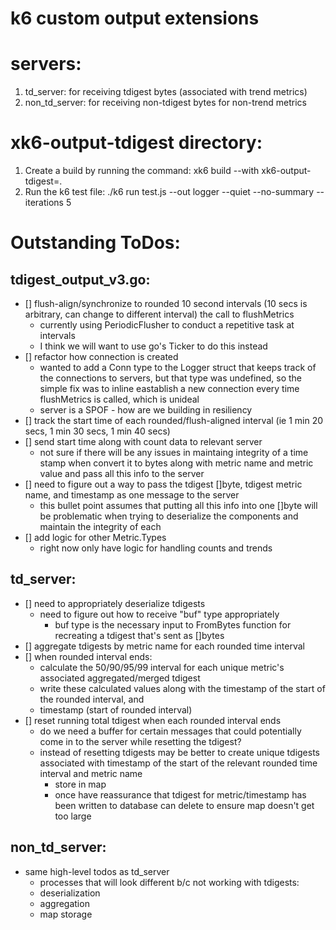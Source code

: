 # k6 custom output extensions

# servers:

1. td_server: for receiving tdigest bytes (associated with trend metrics)
2. non_td_server: for receiving non-tdigest bytes for non-trend metrics

# xk6-output-tdigest directory:

1. Create a build by running the command:
   xk6 build --with xk6-output-tdigest=.
2. Run the k6 test file:
   ./k6 run test.js --out logger --quiet --no-summary --iterations 5

# Outstanding ToDos:

## tdigest_output_v3.go:

- [] flush-align/synchronize to rounded 10 second intervals (10 secs is arbitrary, can change to different interval)
  the call to flushMetrics
  - currently using PeriodicFlusher to conduct a repetitive task at intervals
  - I think we will want to use go's Ticker to do this instead
- [] refactor how connection is created 
   - wanted to add a Conn type to the Logger struct that keeps track of the connections to servers, but that type
     was undefined, so the simple fix was to inline eastablish a new connection every time flushMetrics is called,
     which is unideal
   - server is a SPOF - how are we building in resiliency
- [] track the start time of each rounded/flush-aligned interval (ie 1 min 20 secs, 1 min 30 secs, 1 min 40 secs)
- [] send start time along with count data to relevant server
  - not sure if there will be any issues in maintaing integrity of a time stamp when convert it to bytes along with
    metric name and metric value and pass all this info to the server
- [] need to figure out a way to pass the tdigest []byte, tdigest metric name, and timestamp as one message to the server
  - this bullet point assumes that putting all this info into one []byte will be problematic when trying to deserialize
    the components and maintain the integrity of each
- [] add logic for other Metric.Types
  - right now only have logic for handling counts and trends

## td_server:

- [] need to appropriately deserialize tdigests
  - need to figure out how to receive "buf" type appropriately
    - buf type is the necessary input to FromBytes function for recreating a tdigest that's sent as []bytes
- [] aggregate tdigests by metric name for each rounded time interval
- [] when rounded interval ends:
  - calculate the 50/90/95/99 interval for each unique metric's associated aggregated/merged tdigest
  - write these calculated values along with the timestamp of the start of the rounded interval, and
  - timestamp (start of rounded interval)
- [] reset running total tdigest when each rounded interval ends
  - do we need a buffer for certain messages that could potentially come in to the server while resetting the tdigest?
  - instead of resetting tdigests may be better to create unique tdigests associated with timestamp of the start of the
    relevant rounded time interval and metric name
    - store in map
    - once have reassurance that tdigest for metric/timestamp has been written to database can delete to ensure
      map doesn't get too large

## non_td_server:

- same high-level todos as td_server
  - processes that will look different b/c not working with tdigests:
   - deserialization
   - aggregation
   - map storage
